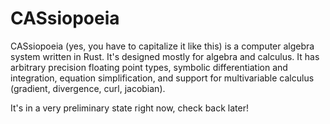 # CASsiopoeia

CASsiopoeia (yes, you have to capitalize it like this) is a computer algebra system written in Rust. It's designed mostly for algebra and calculus. It has arbitrary precision floating point types, symbolic differentiation and integration, equation simplification, and support for multivariable calculus (gradient, divergence, curl, jacobian).

It's in a very preliminary state right now, check back later!
